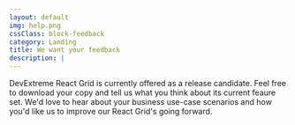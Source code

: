 ```yaml
---
layout: default
img: help.png
cssClass: block-feedback
category: Landing
title: We want your feedback
description: |
---
```


DevExtreme React Grid is currently offered as a release candidate. Feel free to download your copy and tell us what you think about its current feaure set. We'd love to hear about your business use-case scenarios and how you'd like us to improve our React Grid's going forward.
